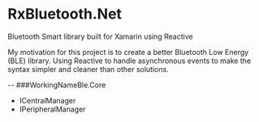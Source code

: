# RxBluetooth.Net

Bluetooth Smart library built for Xamarin using Reactive

My motivation for this project is to create a better Bluetooth Low Energy (BLE) library. Using Reactive to handle asynchronous events to make the syntax simpler and cleaner than other solutions. 

--
###WorkingNameBle.Core
- ICentralManager
- IPeripheralManager
